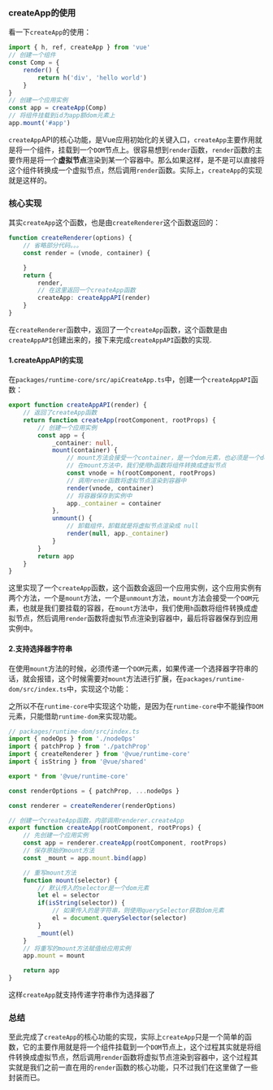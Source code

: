 ### createApp的使用
看一下`createApp`的使用：
```ts
import { h, ref, createApp } from 'vue'
// 创建一个组件
const Comp = {
    render() {
        return h('div', 'hello world')
    }
}
// 创建一个应用实例
const app = createApp(Comp)
// 将组件挂载到id为app额dom元素上
app.mount('#app')
```
`createApp`API的核心功能，是Vue应用初始化的关键入口，`createApp`主要作用就是将一个组件，挂载到一个`DOM`节点上。很容易想到`render`函数，`render`函数的主要作用是将一个**虚拟节点**渲染到某一个容器中。那么如果这样，是不是可以直接将这个组件转换成一个虚拟节点，然后调用`render`函数。实际上，`createApp`的实现就是这样的。

### 核心实现
其实`createApp`这个函数，也是由`createRenderer`这个函数返回的：
```ts
function createRenderer(options) {
    // 省略部分代码。。。
    const render = (vnode, container) {

    }
    return {
        render,
        // 在这里返回一个createApp函数
        createApp: createAppAPI(render)
    }
}
```
在`createRenderer`函数中，返回了一个`createApp`函数，这个函数是由`createAppAPI`创建出来的，接下来完成`createAppAPI`函数的实现.

#### 1.createAppAPI的实现
在`packages/runtime-core/src/apiCreateApp.ts`中，创建一个`createAppAPI`函数：
```ts
export function createAppAPI(render) {
    // 返回了createApp函数
    return function createApp(rootComponent, rootProps) {
        // 创建一个应用实例
        const app = {
            _container: null,
            mount(container) {
                // mount方法会接受一个container，是一个dom元素，也必须是一个dom元素
                // 在mount方法中，我们使用h函数将组件转换成虚拟节点
                const vnode = h(rootComponent, rootProps)
                // 调用rener函数将虚拟节点渲染到容器中
                render(vnode, container)
                // 将容器保存到实例中
                app._container = container
            },
            unmount() {
                // 卸载组件，卸载就是将虚拟节点渲染成 null
                render(null, app._container)
            }
        }
        return app
    }
}
```
这里实现了一个`createApp`函数，这个函数会返回一个应用实例，这个应用实例有两个方法，一个是`mount`方法，一个是`unmount`方法，`mount`方法会接受一个`DOM`元素，也就是我们要挂载的容器，在`mount`方法中，我们使用`h`函数将组件转换成虚拟节点，然后调用`render`函数将虚拟节点渲染到容器中，最后将容器保存到应用实例中。

#### 2.支持选择器字符串
在使用`mount`方法的时候，必须传递一个`DOM`元素，如果传递一个选择器字符串的话，就会报错，这个时候需要对`mount`方法进行扩展，在`packages/runtime-dom/src/index.ts`中，实现这个功能：

之所以不在`runtime-core`中实现这个功能，是因为在`runtime-core`中不能操作`DOM`元素，只能借助`runtime-dom`来实现功能。
```ts
// packages/runtime-dom/src/index.ts
import { nodeOps } from './nodeOps'
import { patchProp } from './patchProp'
import { createRenderer } from '@vue/runtime-core'
import { isString } from '@vue/shared'

export * from '@vue/runtime-core'

const renderOptions = { patchProp, ...nodeOps }

const renderer = createRenderer(renderOptions)

// 创建一个createApp函数，内部调用renderer.createApp
export function createApp(rootComponent, rootProps) {
    // 先创建一个应用实例
    const app = renderer.createApp(rootComponent, rootProps)
    // 保存原始的mount方法
    const _mount = app.mount.bind(app)

    // 重写mount方法
    function mount(selector) {
        // 默认传入的selector是一个dom元素
        let el = selector
        if(isString(selector)) {
            // 如果传入的是字符串，则使用querySelector获取dom元素
            el = document.querySelector(selector)
        }
        _mount(el)
    }
    // 将重写的mount方法赋值给应用实例
    app.mount = mount

    return app
}
```
这样`createApp`就支持传递字符串作为选择器了

### 总结
至此完成了`createApp`的核心功能的实现，实际上`createApp`只是一个简单的函数，它的主要作用就是将一个组件挂载到一个`DOM`节点上，这个过程其实就是将组件转换成虚拟节点，然后调用`render`函数将虚拟节点渲染到容器中，这个过程其实就是我们之前一直在用的`render`函数的核心功能，只不过我们在这里做了一些封装而已。